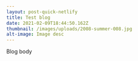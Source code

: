 ```yaml
---
layout: post-quick-netlify
title: Test blog
date: 2021-02-09T18:44:50.162Z
thumbnail: /images/uploads/2008-summer-008.jpg
alt-image: Image desc
---
```

Blog body